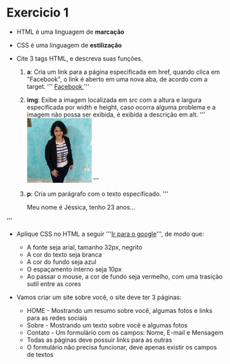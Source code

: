# Exercicio 1

* HTML é uma linguagem de **marcação**

* CSS é uma linguagem de **estilização**

* Cite 3 tags HTML, e descreva suas funções.

   1. **a**: Cria um link para a página especificada em href, quando clica em "Facebook", o link é aberto em uma nova aba, de acordo com a target.
   '''
      <a href = "https://www.facebook.com/JeGallindo" target="_blank"> Facebook </a> 
   '''

   2. **img**: Exibe a imagem localizada em src com a altura e largura especificada por width e height, caso ocorra alguma problema e a imagem não possa ser exibida, é exibida a descrição em alt. 
'''
      <img src="Fotos\foto terno.jpg" alt="Jessica Galindo" width="150" height="150"> 
'''

   3. **p**: Cria um parágrafo com o texto especificado.
'''
       <p> Meu nome é Jéssica, tenho 23 anos... </p> 
'''

* Aplique CSS no HTML a seguir '''<a href="http://google.com">Ir para o google</a>''', de modo que:

   - A fonte seja arial, tamanho 32px, negrito
   - A cor do texto seja branca
   - A cor do fundo seja azul
   - O espaçamento interno seja 10px
   - Ao passar o mouse, a cor de fundo seja vermelho, com uma trasição sutil entre as cores

* Vamos criar um site sobre você, o site deve ter 3 páginas:

   - HOME - Mostrando um resumo sobre você, algumas fotos e links para as redes sociais
   - Sobre - Mostrando um texto sobre você e algumas fotos
   - Contato - Um formulário com os campos: Nome, E-mail e Mensagem
   - Todas as páginas deve possuir links para as outras
   - O formulário não precisa funcionar, deve apenas existir os campos de textos

